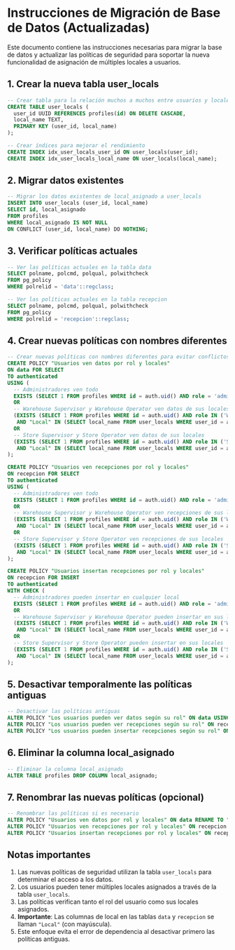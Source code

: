 # Instrucciones de Migración de Base de Datos (Actualizadas)

Este documento contiene las instrucciones necesarias para migrar la base de datos y actualizar las políticas de seguridad para soportar la nueva funcionalidad de asignación de múltiples locales a usuarios.

## 1. Crear la nueva tabla user_locals

```sql
-- Crear tabla para la relación muchos a muchos entre usuarios y locales
CREATE TABLE user_locals (
  user_id UUID REFERENCES profiles(id) ON DELETE CASCADE,
  local_name TEXT,
  PRIMARY KEY (user_id, local_name)
);

-- Crear índices para mejorar el rendimiento
CREATE INDEX idx_user_locals_user_id ON user_locals(user_id);
CREATE INDEX idx_user_locals_local_name ON user_locals(local_name);
```

## 2. Migrar datos existentes

```sql
-- Migrar los datos existentes de local_asignado a user_locals
INSERT INTO user_locals (user_id, local_name)
SELECT id, local_asignado
FROM profiles
WHERE local_asignado IS NOT NULL
ON CONFLICT (user_id, local_name) DO NOTHING;
```

## 3. Verificar políticas actuales

```sql
-- Ver las políticas actuales en la tabla data
SELECT polname, polcmd, polqual, polwithcheck 
FROM pg_policy 
WHERE polrelid = 'data'::regclass;

-- Ver las políticas actuales en la tabla recepcion
SELECT polname, polcmd, polqual, polwithcheck 
FROM pg_policy 
WHERE polrelid = 'recepcion'::regclass;
```

## 4. Crear nuevas políticas con nombres diferentes

```sql
-- Crear nuevas políticas con nombres diferentes para evitar conflictos
CREATE POLICY "Usuarios ven datos por rol y locales" 
ON data FOR SELECT 
TO authenticated 
USING (
  -- Administradores ven todo
  EXISTS (SELECT 1 FROM profiles WHERE id = auth.uid() AND role = 'administrador')
  OR
  -- Warehouse Supervisor y Warehouse Operator ven datos de sus locales
  (EXISTS (SELECT 1 FROM profiles WHERE id = auth.uid() AND role IN ('Warehouse Supervisor', 'Warehouse Operator')) 
   AND "Local" IN (SELECT local_name FROM user_locals WHERE user_id = auth.uid()))
  OR
  -- Store Supervisor y Store Operator ven datos de sus locales
  (EXISTS (SELECT 1 FROM profiles WHERE id = auth.uid() AND role IN ('Store Supervisor', 'Store Operator')) 
   AND "Local" IN (SELECT local_name FROM user_locals WHERE user_id = auth.uid()))
);

CREATE POLICY "Usuarios ven recepciones por rol y locales" 
ON recepcion FOR SELECT 
TO authenticated 
USING (
  -- Administradores ven todo
  EXISTS (SELECT 1 FROM profiles WHERE id = auth.uid() AND role = 'administrador')
  OR
  -- Warehouse Supervisor y Warehouse Operator ven recepciones de sus locales
  (EXISTS (SELECT 1 FROM profiles WHERE id = auth.uid() AND role IN ('Warehouse Supervisor', 'Warehouse Operator')) 
   AND "Local" IN (SELECT local_name FROM user_locals WHERE user_id = auth.uid()))
  OR
  -- Store Supervisor y Store Operator ven recepciones de sus locales
  (EXISTS (SELECT 1 FROM profiles WHERE id = auth.uid() AND role IN ('Store Supervisor', 'Store Operator')) 
   AND "Local" IN (SELECT local_name FROM user_locals WHERE user_id = auth.uid()))
);

CREATE POLICY "Usuarios insertan recepciones por rol y locales" 
ON recepcion FOR INSERT 
TO authenticated 
WITH CHECK (
  -- Administradores pueden insertar en cualquier local
  EXISTS (SELECT 1 FROM profiles WHERE id = auth.uid() AND role = 'administrador')
  OR
  -- Warehouse Supervisor y Warehouse Operator pueden insertar en sus locales
  (EXISTS (SELECT 1 FROM profiles WHERE id = auth.uid() AND role IN ('Warehouse Supervisor', 'Warehouse Operator')) 
   AND "Local" IN (SELECT local_name FROM user_locals WHERE user_id = auth.uid()))
  OR
  -- Store Supervisor y Store Operator pueden insertar en sus locales
  (EXISTS (SELECT 1 FROM profiles WHERE id = auth.uid() AND role IN ('Store Supervisor', 'Store Operator')) 
   AND "Local" IN (SELECT local_name FROM user_locals WHERE user_id = auth.uid()))
);
```

## 5. Desactivar temporalmente las políticas antiguas

```sql
-- Desactivar las políticas antiguas
ALTER POLICY "Los usuarios pueden ver datos según su rol" ON data USING (false);
ALTER POLICY "Los usuarios pueden ver recepciones según su rol" ON recepcion USING (false);
ALTER POLICY "Los usuarios pueden insertar recepciones según su rol" ON recepcion WITH CHECK (false);
```

## 6. Eliminar la columna local_asignado

```sql
-- Eliminar la columna local_asignado
ALTER TABLE profiles DROP COLUMN local_asignado;
```

## 7. Renombrar las nuevas políticas (opcional)

```sql
-- Renombrar las políticas si es necesario
ALTER POLICY "Usuarios ven datos por rol y locales" ON data RENAME TO "Los usuarios pueden ver datos según su rol";
ALTER POLICY "Usuarios ven recepciones por rol y locales" ON recepcion RENAME TO "Los usuarios pueden ver recepciones según su rol";
ALTER POLICY "Usuarios insertan recepciones por rol y locales" ON recepcion RENAME TO "Los usuarios pueden insertar recepciones según su rol";
```

## Notas importantes

1. Las nuevas políticas de seguridad utilizan la tabla `user_locals` para determinar el acceso a los datos.
2. Los usuarios pueden tener múltiples locales asignados a través de la tabla `user_locals`.
3. Las políticas verifican tanto el rol del usuario como sus locales asignados.
4. **Importante**: Las columnas de local en las tablas `data` y `recepcion` se llaman `"Local"` (con mayúscula).
5. Este enfoque evita el error de dependencia al desactivar primero las políticas antiguas.